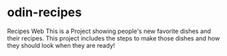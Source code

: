 # odin-recipes
Recipes Web
This is a Project showing people's new favorite dishes and their recipes. 
This project includes the steps to make those dishes and how they should look when they are ready!
